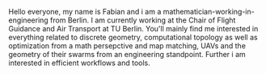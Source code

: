 Hello everyone, my name is Fabian and i am a mathematician-working-in-engineering from Berlin. I am currently working at the Chair of Flight Guidance and Air Transport at TU Berlin.
You'll mainly find me interested in everything related to discrete geometry, computational topology as well as optimization from a math persepctive and map matching, UAVs and the geometry of their swarms from an engineering standpoint.
Further i am interested in efficient workflows and tools.
